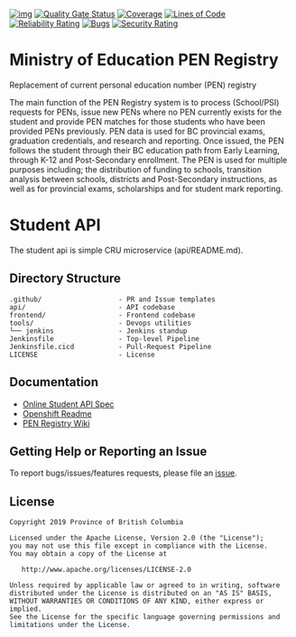 [![img](https://img.shields.io/badge/Lifecycle-Stable-97ca00)](https://github.com/bcgov/repomountie/blob/master/doc/lifecycle-badges.md)
[![Quality Gate Status](https://sonarcloud.io/api/project_badges/measure?project=bcgov_EDUC-STUDENT-API&metric=alert_status)](https://sonarcloud.io/dashboard?id=bcgov_EDUC-STUDENT-API)
[![Coverage](https://sonarcloud.io/api/project_badges/measure?project=bcgov_EDUC-STUDENT-API&metric=coverage)](https://sonarcloud.io/dashboard?id=bcgov_EDUC-STUDENT-API)
[![Lines of Code](https://sonarcloud.io/api/project_badges/measure?project=bcgov_EDUC-STUDENT-API&metric=ncloc)](https://sonarcloud.io/dashboard?id=bcgov_EDUC-STUDENT-API)
[![Reliability Rating](https://sonarcloud.io/api/project_badges/measure?project=bcgov_EDUC-STUDENT-API&metric=reliability_rating)](https://sonarcloud.io/dashboard?id=bcgov_EDUC-STUDENT-API)
[![Bugs](https://sonarcloud.io/api/project_badges/measure?project=bcgov_EDUC-STUDENT-API&metric=bugs)](https://sonarcloud.io/dashboard?id=bcgov_EDUC-STUDENT-API)
[![Security Rating](https://sonarcloud.io/api/project_badges/measure?project=bcgov_EDUC-STUDENT-API&metric=security_rating)](https://sonarcloud.io/dashboard?id=bcgov_EDUC-STUDENT-API)
# Ministry of Education PEN Registry
Replacement of current personal education number (PEN) registry

The main function of the PEN Registry system is to process (School/PSI) requests for PENs, issue new PENs where no PEN currently exists for the student and provide PEN matches for those students who have been provided PENs previously. PEN data is used for BC provincial exams, graduation credentials, and research and reporting.  Once issued, the PEN follows the student through their BC education path from Early Learning, through K-12 and Post-Secondary enrollment. The PEN is used for multiple purposes including; the distribution of funding to schools, transition analysis between schools, districts and Post-Secondary instructions, as well as for provincial exams, scholarships and for student mark reporting.

# Student API
The student api is simple CRU microservice (api/README.md).

## Directory Structure

    .github/                   - PR and Issue templates
    api/                       - API codebase
    frontend/                  - Frontend codebase
    tools/                     - Devops utilities
    └── jenkins                - Jenkins standup
    Jenkinsfile                - Top-level Pipeline
    Jenkinsfile.cicd           - Pull-Request Pipeline
    LICENSE                    - License

## Documentation

* [Online Student API Spec](https://student-api-mvubjx-test.pathfinder.gov.bc.ca/swagger-ui/index.html?url=/v3/api-docs)
* [Openshift Readme](tools/README.md)
* [PEN Registry Wiki](https://github.com/bcgov/EDUC-INFRA-COMMON/wiki)

## Getting Help or Reporting an Issue

To report bugs/issues/features requests, please file an [issue](https://github.com/bcgov/EDUC-STUDENT-API/issues).

## License

    Copyright 2019 Province of British Columbia

    Licensed under the Apache License, Version 2.0 (the "License");
    you may not use this file except in compliance with the License.
    You may obtain a copy of the License at

       http://www.apache.org/licenses/LICENSE-2.0

    Unless required by applicable law or agreed to in writing, software
    distributed under the License is distributed on an "AS IS" BASIS,
    WITHOUT WARRANTIES OR CONDITIONS OF ANY KIND, either express or implied.
    See the License for the specific language governing permissions and
    limitations under the License.

